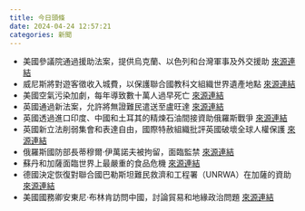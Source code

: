 ```yaml
---
title: 今日頭條
date: 2024-04-24 12:57:21
categories: 新聞            
---
```

- 美國參議院通過援助法案，提供烏克蘭、以色列和台灣軍事及外交援助 [來源連結](https://www.theguardian.com/world/2024/apr/24/us-congress-ukraine-aid-pass/)
- 威尼斯將對遊客徵收入城費，以保護聯合國教科文組織世界遺產地點 [來源連結](https://www.theguardian.com/world/2024/apr/24/venice-access-fee-what-is-it-and-how-much-does-it-cost)
- 美國空氣污染加劇，每年導致數十萬人過早死亡 [來源連結](https://www.npr.org/2024/04/24/1246729103/unhealthy-dangerous-air-hurts-130-million-americans)
- 英國通過新法案，允許將無證難民遣送至盧旺達 [來源連結](https://www.japantimes.co.jp/news/2024/04/24/world/society/uk-rwanda-law-migrants-fear/)
- 英國透過進口印度、中國和土耳其的精煉石油間接資助俄羅斯戰爭 [來源連結](https://www.theguardian.com/environment/2024/apr/24/uk-helping-russia-pay-for-its-war-on-ukraine-via-loophole-on-refined-oil-imports)
- 英國新立法削弱集會和表達自由，國際特赦組織批評英國破壞全球人權保護 [來源連結](https://www.theguardian.com/global-development/2024/apr/24/uk-accused-amnesty-destabilising-human-rights-globally-gaza-israel-russia-ethiopia-sudan-myanmar)
- 俄羅斯國防部長蒂穆爾·伊萬諾夫被拘留，面臨監禁 [來源連結](https://www.theguardian.com/world/2024/apr/24/russian-defence-minister-timur-ivanov-us-eu-sanctions-jail-term)
- 蘇丹和加薩面臨世界上最嚴重的食品危機 [來源連結](https://www.theguardian.com/world/2024/apr/24/sudan-extreme-food-shortages-2023-food-insecurity)
- 德國決定恢復對聯合國巴勒斯坦難民救濟和工程署（UNRWA）在加薩的資助 [來源連結](https://www.theguardian.com/world/2024/apr/24/germany-to-resume-funding-of-unrwa-aid-operations-in-gaza)
- 美國國務卿安東尼·布林肯訪問中國，討論貿易和地緣政治問題 [來源連結](https://www.theguardian.com/world/2024/apr/24/antony-blinken-china-visit-us-secretary-of-state-beijing)



